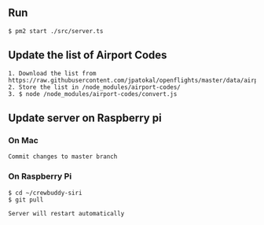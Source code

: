 ## Run

```
$ pm2 start ./src/server.ts
```

## Update the list of Airport Codes

```
1. Download the list from https://raw.githubusercontent.com/jpatokal/openflights/master/data/airports.dat
2. Store the list in /node_modules/airport-codes/
3. $ node /node_modules/airport-codes/convert.js
```

## Update server on Raspberry pi

### On Mac

```
Commit changes to master branch
```

### On Raspberry Pi

```
$ cd ~/crewbuddy-siri
$ git pull

Server will restart automatically
```

